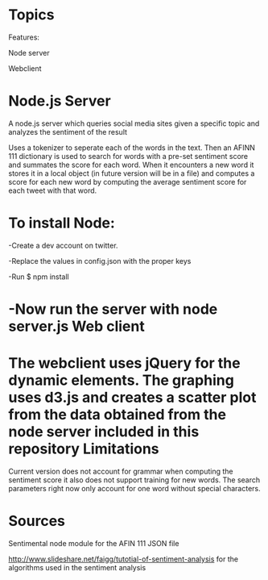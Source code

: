 Topics
======
Features:

Node server

Webclient

Node.js Server
======
A node.js server which queries social media sites given a specific topic and analyzes the sentiment of the result

Uses a tokenizer to seperate each of the words in the text. Then an AFINN 111 dictionary is used to search for words with a pre-set sentiment score
and summates the score for each word. When it  encounters a new word it stores it in a local object (in future version will be in a file)
and computes a score for each new word by computing the average sentiment score for each tweet with that word.

To install Node:
======
  -Create a dev account on twitter.
  
  -Replace the values in config.json with the proper keys
  
  -Run $ npm install
  
  -Now run the server with node server.js
Web client
======
The webclient uses jQuery for the dynamic elements. The graphing uses d3.js and creates a scatter plot from the data obtained from 
the node server included in this repository 
Limitations
======
Current version does not account for grammar when computing the sentiment score it also does not support training for new words.
The search parameters right now only account for one word without special characters.

Sources
=======
Sentimental node module for the AFIN 111 JSON file 

http://www.slideshare.net/faigg/tutotial-of-sentiment-analysis
 for the algorithms used in the sentiment analysis
